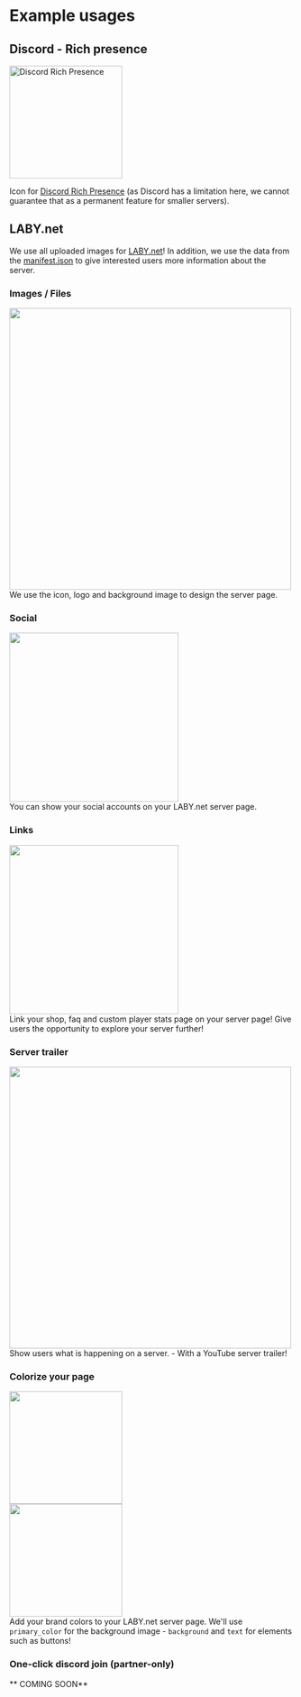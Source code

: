 # Example usages

## Discord - Rich presence

<img src="https://docs.labymod.net/img/discord_rpc_example.png" alt="Discord Rich Presence" width="200">

Icon for [Discord Rich Presence](https://docs.labymod.net/pages/server/labymod/discord_rich_presence/) (as Discord has a
limitation here, we cannot guarantee that as a permanent feature for smaller servers).

## LABY.net

We use all uploaded images for [LABY.net](https://laby.net)! In addition, we use the data from
the [manifest.json](#example-manifestjson) to give interested users more information about the server.

### Images / Files

<img src="https://user-images.githubusercontent.com/45363287/125614035-5e359ae3-a8ae-49dc-896f-55a0cfbda201.png" width="500"><br>
We use the icon, logo and background image to design the server page.

### Social

<img src="https://user-images.githubusercontent.com/45363287/125614264-0cd99ee6-8014-4307-896d-87601dee8cd9.gif" width="300"><br>
You can show your social accounts on your LABY.net server page.

### Links

<img src="https://user-images.githubusercontent.com/45363287/125614566-210c5088-9279-4ca9-8b13-40a3658c6f6b.png" width="300"><br>
Link your shop, faq and custom player stats page on your server page!
Give users the opportunity to explore your server further!

### Server trailer

<img src="https://user-images.githubusercontent.com/45363287/125614769-f1436ba9-281b-402e-b257-7eb28714869f.png" width="500"><br>
Show users what is happening on a server. - With a YouTube server trailer!

### Colorize your page

<img src="https://user-images.githubusercontent.com/45363287/125615032-08ac824a-cd56-4962-a423-f5d243b8f950.png" width="200"><br>
<img src="https://user-images.githubusercontent.com/45363287/125615115-7d523e2a-c202-4fc0-9b9b-a865db50cde4.png" width="200"><br>
Add your brand colors to your LABY.net server page. We'll use `primary_color` for the background image - `background`
and `text` for elements such as buttons!

### One-click discord join (partner-only)

** COMING SOON**